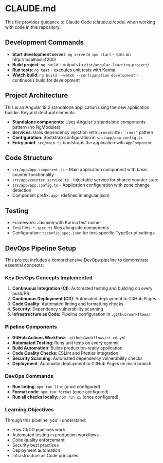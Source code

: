 # CLAUDE.md

This file provides guidance to Claude Code (claude.ai/code) when working with code in this repository.

## Development Commands

- **Start development server**: `ng serve` or `npm start` - runs on http://localhost:4200/
- **Build project**: `ng build` - outputs to `dist/angular-learning-project/`
- **Run tests**: `ng test` - executes unit tests with Karma
- **Watch build**: `ng build --watch --configuration development` - continuous build for development

## Project Architecture

This is an Angular 19.2 standalone application using the new application builder. Key architectural elements:

- **Standalone components**: Uses Angular's standalone components pattern (no NgModules)
- **Services**: Uses dependency injection with `providedIn: 'root'` pattern
- **Configuration**: Bootstrap configuration in `src/app/app.config.ts`
- **Entry point**: `src/main.ts` bootstraps the application with `AppComponent`

## Code Structure

- `src/app/app.component.ts` - Main application component with basic counter functionality
- `src/app/counter.service.ts` - Injectable service for shared counter state
- `src/app/app.config.ts` - Application configuration with zone change detection
- Component prefix: `app-` (defined in angular.json)

## Testing

- Framework: Jasmine with Karma test runner
- Test files: `*.spec.ts` files alongside components
- Configuration: `tsconfig.spec.json` for test-specific TypeScript settings

## DevOps Pipeline Setup

This project includes a comprehensive DevOps pipeline to demonstrate essential concepts:

### Key DevOps Concepts Implemented

1. **Continuous Integration (CI)**: Automated testing and building on every push/PR
2. **Continuous Deployment (CD)**: Automated deployment to GitHub Pages
3. **Code Quality**: Automated linting and formatting checks
4. **Security**: Dependency vulnerability scanning
5. **Infrastructure as Code**: Pipeline configuration in `.github/workflows/`

### Pipeline Components

- **GitHub Actions Workflow**: `.github/workflows/ci-cd.yml`
- **Automated Testing**: Runs unit tests on every commit
- **Build Automation**: Builds production-ready application
- **Code Quality Checks**: ESLint and Prettier integration
- **Security Scanning**: Automated dependency vulnerability checks
- **Deployment**: Automatic deployment to GitHub Pages on main branch

### DevOps Commands

- **Run linting**: `npm run lint` (once configured)
- **Format code**: `npm run format` (once configured)
- **Run all checks locally**: `npm run ci` (once configured)

### Learning Objectives

Through this pipeline, you'll understand:
- How CI/CD pipelines work
- Automated testing in production workflows
- Code quality enforcement
- Security best practices
- Deployment automation
- Infrastructure as Code principles
